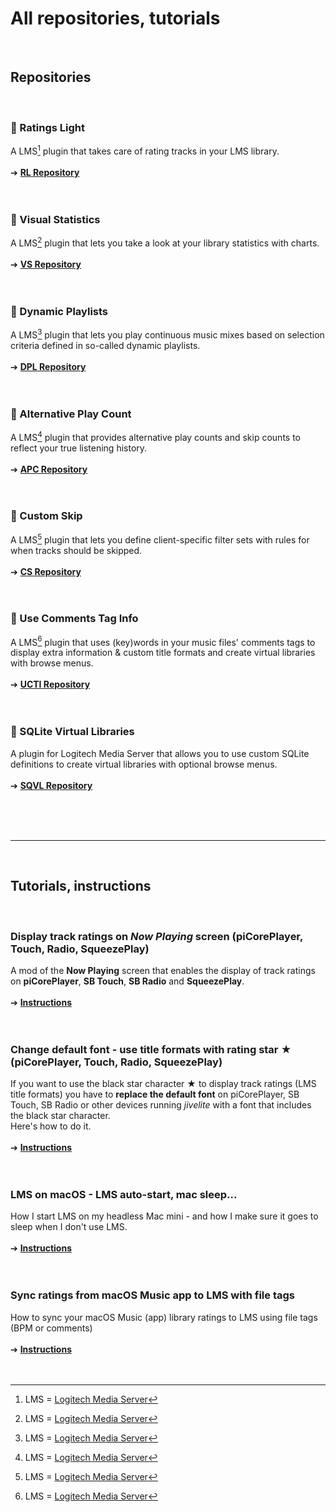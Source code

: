 All repositories, tutorials
====
<br>

## Repositories
<br>

### 🔵 Ratings Light
A LMS[^1] plugin that takes care of rating tracks in your LMS library.<br><br>
➔ [**RL Repository**](https://github.com/AF-1/lms-ratingslight)
<br><br><br>


### 🔵 Visual Statistics
A LMS[^1] plugin that lets you take a look at your library statistics with charts.<br><br>
➔ [**VS Repository**](https://github.com/AF-1/lms-visualstatistics)
<br><br><br>


### 🔵 Dynamic Playlists
A LMS[^1] plugin that lets you play continuous music mixes based on selection criteria defined in so-called dynamic playlists.<br><br>
➔ [**DPL Repository**](https://github.com/AF-1/lms-dynamicplaylists)
<br><br><br>


### 🔵 Alternative Play Count
A LMS[^1] plugin that provides alternative play counts and skip counts to reflect your true listening history.<br><br>
➔ [**APC Repository**](https://github.com/AF-1/lms-alternativeplaycount)
<br><br><br>


### 🔵 Custom Skip
A LMS[^1] plugin that lets you define client-specific filter sets with rules for when tracks should be skipped.<br><br>
➔ [**CS Repository**](https://https://github.com/AF-1/lms-customskip)
<br><br><br>


### 🔵 Use Comments Tag Info
A LMS[^1] plugin that uses (key)words in your music files' comments tags to display extra information & custom title formats and create virtual libraries with browse menus.<br><br>
➔ [**UCTI Repository**](https://github.com/AF-1/lms-usecommenttaginfo)
<br><br><br>


### 🔵 SQLite Virtual Libraries
A plugin for Logitech Media Server that allows you to use custom SQLite definitions to create virtual libraries with optional browse menus.<br><br>
➔ [**SQVL Repository**](https://github.com/AF-1/lms-sqlitevirtuallibraries)
<br><br><br>




<br><hr><br>

## Tutorials, instructions
<br>

### Display track ratings on *Now Playing* screen (piCorePlayer, Touch, Radio, SqueezePlay)

A mod of the **Now Playing** screen that enables the display of track ratings on **piCorePlayer**, **SB Touch**, **SB Radio** and **SqueezePlay**.
<br><br>
➔ [**Instructions**](https://github.com/AF-1/sobras/tree/main/lms-nowplaying_screen_with_ratings)
<br><br><br>

### Change default font - use title formats with rating star ★ (piCorePlayer, Touch, Radio, SqueezePlay)

If you want to use the black star character ★ to display track ratings (LMS title formats) you have to **replace the default font** on piCorePlayer, SB Touch, SB Radio or other devices running *jivelite* with a font that includes the black star character.<br>
Here's how to do it.
<br><br>
➔ [**Instructions**](https://github.com/AF-1/sobras/tree/main/lms-jivelite-change-font)
<br><br><br>

### LMS on macOS - LMS auto-start, mac sleep...

How I start LMS on my headless Mac mini - and how I make sure it goes to sleep when I don't use LMS.
<br><br>
➔ [**Instructions**](https://github.com/AF-1/sobras/tree/main/lms-on-macos)
<br><br><br>

### Sync ratings from macOS Music app to LMS with file tags

How to sync your macOS Music (app) library ratings to LMS using file tags (BPM or comments)
<br><br>
➔ [**Instructions**](https://github.com/AF-1/sobras/tree/main/lms-ratings-sync-file-tags)
<br><br><br>

[^1]:LMS = [Logitech Media Server](https://github.com/Logitech/slimserver)
